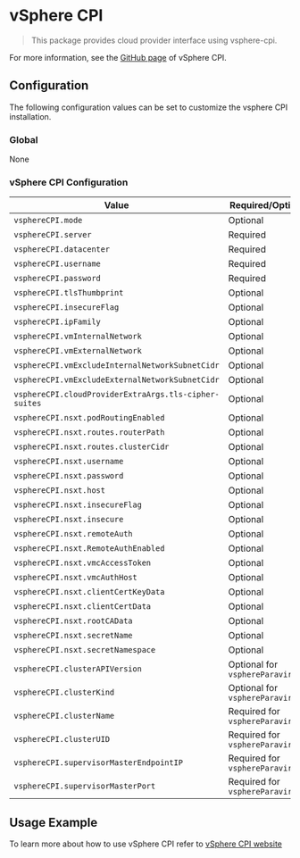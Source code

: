 # vSphere CPI

> This package provides cloud provider interface using vsphere-cpi.

For more information, see the [GitHub page](https://github.com/kubernetes-sigs/cluster-api-provider-vsphere) of vSphere CPI.

## Configuration

The following configuration values can be set to customize the vsphere CPI installation.

### Global

None

### vSphere CPI Configuration

| Value | Required/Optional | Description |
|-------|-------------------|-------------|
| `vsphereCPI.mode`    | Optional | The vSphere mode. Either `vsphereCPI` or `vsphereParavirtualCPI`. Default value is `vsphereCPI` |
| `vsphereCPI.server` | Required | The IP address or FQDN of the vSphere endpoint. Default value is `""`. |
| `vsphereCPI.datacenter` | Required | The datacenter in which VMs are created/located. Default value is `""`. |
| `vsphereCPI.username` | Required | Username used to access a vSphere endpoint. Default value is `""`. |
| `vsphereCPI.password` | Required | Password used to access a vSphere endpoint. Default value is `""`. |
| `vsphereCPI.tlsThumbprint` | Optional | The cryptographic thumbprint of the vSphere endpoint's certificate. Default value is `""`. |
| `vsphereCPI.insecureFlag` | Optional | The flag that disables TLS peer verification. Default value is `False`. |
| `vsphereCPI.ipFamily` | Optional | IP family. Default value is `""`. |
| `vsphereCPI.vmInternalNetwork` | Optional | Internal VM network name. Default value is `""`. |
| `vsphereCPI.vmExternalNetwork` | Optional | External VM network name. Default value is `""`. |
| `vsphereCPI.vmExcludeInternalNetworkSubnetCidr` | Optional | External VM network name. Default value is `""`. |
| `vsphereCPI.vmExcludeExternalNetworkSubnetCidr` | Optional | Internal VM network name. Default value is `""`. |
| `vsphereCPI.cloudProviderExtraArgs.tls-cipher-suites` | Optional | External arguments for cloud provider. Default: `TLS_ECDHE_ECDSA_WITH_AES_128_GCM_SHA256,TLS_ECDHE_RSA_WITH_AES_128_GCM_SHA256,TLS_ECDHE_ECDSA_WITH_CHACHA20_POLY1305,TLS_ECDHE_RSA_WITH_AES_256_GCM_SHA384,TLS_ECDHE_RSA_WITH_CHACHA20_POLY1305,TLS_ECDHE_ECDSA_WITH_AES_256_GCM_SHA384` |
| `vsphereCPI.nsxt.podRoutingEnabled` | Optional | A flag that enables pod routing. Default: `false`. |
| `vsphereCPI.nsxt.routes.routerPath` | Optional | NSX-T T0/T1 logical router path. Default: `""`. |
| `vsphereCPI.nsxt.routes.clusterCidr` | Optional | Cluster CIDR. Default: `""` . |
| `vsphereCPI.nsxt.username` | Optional | The username used to access NSX-T. Default: `""`. |
| `vsphereCPI.nsxt.password` | Optional | The password used to access NSX-T. Default: `""`. |
| `vsphereCPI.nsxt.host`| Optional | The NSX-T server. Default: `""`. |
| `vsphereCPI.nsxt.insecureFlag` | Optional | (Deprecated. For backward compatibiility. Will be replaced by insecure. If both set, result is insecureFlag || insecure) InsecureFlag is to be set to true if NSX-T uses self-signed cert. Default: `"false"`. |
| `vsphereCPI.nsxt.insecure` | Optional | Insecure is to be set to true if NSX-T uses self-signed cert. Default is `false`. |
| `vsphereCPI.nsxt.remoteAuth` | Optional | (Deprecated. For backward compatibiility. Will be replaced by removeAuthEnabled. If both set, result is remoteAuth || remoteAuthEnabled). RemoteAuth is to be set to true if NSX-T uses remote authentication (authentication done through the vIDM). Default: `"false"`. |
| `vsphereCPI.nsxt.RemoteAuthEnabled` | Optional | RemoteAuthEnabled is to be set to true if NSX-T uses remote authentication (authentication done through the vIDM). Default: `false`. |
| `vsphereCPI.nsxt.vmcAccessToken`| Optional | VMCAccessToken is VMC access token for token based authentification. Default: `""`. |
| `vsphereCPI.nsxt.vmcAuthHost` | Optional | VMCAuthHost is VMC verification host for token based authentification. Default: `""`. |
| `vsphereCPI.nsxt.clientCertKeyData` | Optional | Client certificate key. Default: `""`. |
| `vsphereCPI.nsxt.clientCertData`| Optional | Client certificate data. Default: `""`. |
|`vsphereCPI.nsxt.rootCAData` | Optional | The certificate authority for the server certificate for locally signed certificates. Default: `""`. |
| `vsphereCPI.nsxt.secretName` | Optional | The name of secret that stores CPI configuration. Default: `cloud-provider-vsphere-nsxt-credentials`. |
| `vsphereCPI.nsxt.secretNamespace`| Optional | The namespace of secret that stores CPI configuration. Default: `True`. |
| `vsphereCPI.clusterAPIVersion`| Optional for `vsphereParavirtual` | Used in `vsphereParavirtual` mode, defines the Cluster API versions. Default: `cluster.x-k8s.io/v1beta1` |
| `vsphereCPI.clusterKind`| Optional for `vsphereParavirtual` | Used in `vsphereParavirtual` mode, defines the Cluster kind. Default: `Cluster` |
| `vsphereCPI.clusterName`| Required for `vsphereParavirtual` | Used in `vsphereParavirtual` mode, defines the Cluster name. Default: `test-cluster` |
| `vsphereCPI.clusterUID`| Required for `vsphereParavirtual` | Used in `vsphereParavirtual` mode, defines the Cluster UID. Default: `""` |
| `vsphereCPI.supervisorMasterEndpointIP`| Required for `vsphereParavirtual` | Used in `vsphereParavirtual` mode, the endpoint IP of supervisor cluster's API server. Default: `""` |
| `vsphereCPI.supervisorMasterPort`| Required for `vsphereParavirtual` | Used in `vsphereParavirtual` mode, the endpoint port of supervisor cluster's API server port. Default: `""` |

## Usage Example

To learn more about how to use vSphere CPI refer to [vSphere CPI website](https://github.com/kubernetes-sigs/cluster-api-provider-vsphere)
